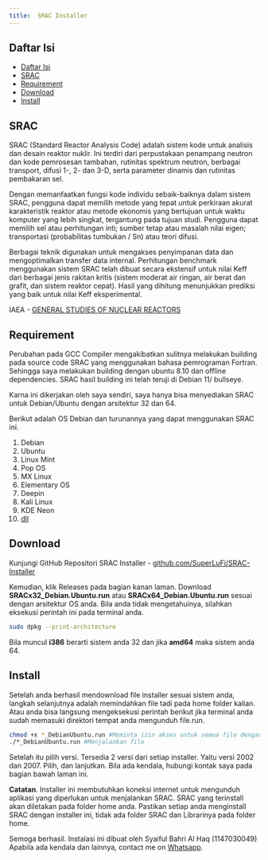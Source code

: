 ```yaml
---
title:  SRAC Installer
---
```


## Daftar Isi

- [Daftar Isi](#daftar-isi)
- [SRAC](#srac)
- [Requirement](#requirement)
- [Download](#download)
- [Install](#install)

## SRAC

SRAC (Standard Reactor Analysis Code) adalah sistem kode untuk analisis dan desain reaktor nuklir. Ini terdiri dari perpustakaan penampang neutron dan kode pemrosesan tambahan, rutinitas spektrum neutron, berbagai transport, difusi 1-, 2- dan 3-D, serta parameter dinamis dan rutinitas pembakaran sel. 

Dengan memanfaatkan fungsi kode individu sebaik-baiknya dalam sistem SRAC, pengguna dapat memilih metode yang tepat untuk perkiraan akurat karakteristik reaktor atau metode ekonomis yang bertujuan untuk waktu komputer yang lebih singkat, tergantung pada tujuan studi. 
Pengguna dapat memilih sel atau perhitungan inti; sumber tetap atau masalah nilai eigen; transportasi (probabilitas tumbukan / Sn) atau teori difusi. 

Berbagai teknik digunakan untuk mengakses penyimpanan data dan mengoptimalkan transfer data internal. Perhitungan benchmark menggunakan sistem SRAC telah dibuat secara ekstensif untuk nilai Keff dari berbagai jenis rakitan kritis (sistem moderat air ringan, air berat dan grafit, dan sistem reaktor cepat). Hasil yang dihitung menunjukkan prediksi yang baik untuk nilai Keff eksperimental.

IAEA - [GENERAL STUDIES OF NUCLEAR REACTORS](https://inis.iaea.org/search/search.aspx?orig_q=primarysubject:%22GENERAL%20STUDIES%20OF%20NUCLEAR%20REACTORS%20(E2100)%22)

## Requirement

Perubahan pada GCC Compiler mengakibatkan sulitnya melakukan building pada source code SRAC yang menggunakan bahasa pemrograman Fortran. Sehingga saya melakukan building dengan ubuntu 8.10 dan offline dependencies. SRAC hasil building ini telah teruji di Debian 11/ bullseye.

Karna ini dikerjakan oleh saya sendiri, saya hanya bisa menyediakan SRAC untuk Debian/Ubuntu dengan arsitektur 32 dan 64.

Berikut adalah OS Debian dan turunannya yang dapat menggunakan SRAC ini.

1. Debian
2. Ubuntu
3. Linux Mint
4. Pop OS
5. MX Linux
6. Elementary OS
7. Deepin
8. Kali Linux
9. KDE Neon
10. [dll](https://distrowatch.com/search.php?basedon=Debian) 

## Download

Kunjungi GitHub Repositori SRAC Installer - [github.com/SuperLuFi/SRAC-Installer](https://github.com/SuperLuFi/SRAC-Installer)

Kemudian, klik Releases pada bagian kanan laman. Download **SRACx32_Debian.Ubuntu.run** atau **SRACx64_Debian.Ubuntu.run** sesuai dengan arsitektur OS anda.
Bila anda tidak mengetahuinya, silahkan eksekusi perintah ini pada terminal anda.

```bash
sudo dpkg --print-architecture
```

Bila muncul **i386** berarti sistem anda 32 dan jika **amd64** maka sistem anda 64.

## Install

Setelah anda berhasil mendownload file installer sesuai sistem anda, langkah selanjutnya adalah memindahkan file tadi pada home folder kalian. Atau anda bisa langsung mengeksekusi perintah berikut jika terminal anda sudah memasuki direktori tempat anda mengunduh file.run.

```bash
chmod +x *_DebianUbuntu.run #Meminta izin akses untuk semua file dengan ekstensi _DebianUbuntu.run
./*_DebianUbuntu.run #Menjalankan file

```

Setelah itu pilih versi. Tersedia 2 versi dari setiap installer. Yaitu versi 2002 dan 2007. Pilih, dan lanjutkan. Bila ada kendala, hubungi kontak saya pada bagian bawah laman ini.

**Catatan**.
Installer ini membutuhkan koneksi internet untuk mengunduh aplikasi yang diperlukan untuk menjalankan SRAC.
SRAC yang terinstall akan diletakan pada folder home anda.
Pastikan setiap anda menginstall SRAC dengan installer ini, tidak ada folder SRAC dan Librarinya pada folder home.

Semoga berhasil.
Instalasi ini dibuat oleh Syaiful Bahri Al Haq (1147030049)  
Apabila ada kendala dan lainnya, contact me on [Whatsapp](https://wa.me/08999814144).